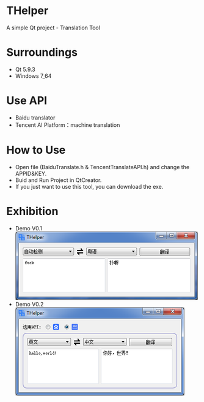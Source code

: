 # THelper
A simple Qt project - Translation Tool

# Surroundings
- Qt 5.9.3
- Windows 7_64

# Use API
- Baidu translator
- Tencent AI Platform：machine translation

# How to Use
- Open file (BaiduTranslate.h & TencentTranslateAPI.h) and change the APPID&KEY.
- Buid and Run Project in QtCreator.
- If you just want to use this tool, you can download the exe.

# Exhibition
- Demo V0.1
![image](https://github.com/siyuhong/THelper/blob/master/show/demov0.1.png)
- Demo V0.2
![image](https://github.com/siyuhong/THelper/blob/master/show/demov0.2.png)
